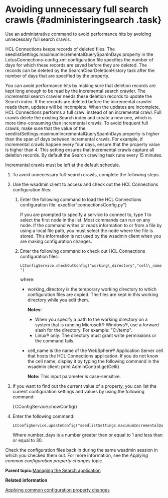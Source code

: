 # Avoiding unnecessary full search crawls {#administeringsearch .task}

Use an administrative command to avoid performance hits by avoiding unnecessary full search crawls.

HCL Connections keeps records of deleted files. The seedlistSettings.maximumIncrementalQuerySpanInDays property in the LotusConnections-config.xml configuration file specifies the number of days for which these records are saved before they are deleted. The records can be deleted by the SearchClearDeletionHistory task after the number of days that are specified by the property.

You can avoid performance hits by making sure that deletion records are kept long enough to be read by the incremental search crawler. The incremental search crawler needs these deletion records to update the Search index. If the records are deleted before the incremental crawler reads them, updates will be incomplete. When the updates are incomplete, HCL Connections performs a full crawl instead of an incremental crawl. Full crawls delete the existing Search index and create a new one, which is more time-consuming than incremental crawls. To avoid frequent full crawls, make sure that the value of the seedlistSettings.maximumIncrementalQuerySpanInDays property is higher than the span of days between incremental crawls. For example, if incremental crawls happen every four days, ensure that the property value is higher than 4. This setting ensures that incremental crawls capture all deletion records. By default the Search crawling task runs every 15 minutes.

Incremental crawls must be left at the default schedule.

1.  To avoid unnecessary full-search crawls, complete the following steps.
2.  Use the wsadmin client to access and check out the HCL Connections configuration files:

    1.  Enter the following command to load the HCL Connections configuration file: execfile\("connectionsConfig.py"\)

        If you are prompted to specify a service to connect to, type 1 to select the first node in the list. Most commands can run on any node. If the command writes or reads information to or from a file by using a local file path, you must select the node where the file is stored. This information is not used by the wsadmin client when you are making configuration changes.

    2.  Enter the following command to check out HCL Connections configuration files:

        `LCConfigService.checkOutConfig("working\_directory","cell\_name")`

        where:

        -   working\_directory is the temporary working directory to which configuration files are copied. The files are kept in this working directory while you edit them.

            **Notes:**

            -   When you specify a path to the working directory on a system that is running Microsoft® Windows®, use a forward slash for the directory. For example: "C:/temp".
            -   Linux® only: The directory must grant write permissions or the command fails.
        -   cell\_name is the name of the WebSphere® Application Server cell that hosts the HCL Connections application. If you do not know the cell name, display it by typing the following command in the wsadmin client: print AdminControl.getCell\(\)

            **Note:** This input parameter is case-sensitive.

3.  If you want to find out the current value of a property, you can list the current configuration settings and values by using the following command:

    LCConfigService.showConfig\(\)

4.  Enter the following command:

    ```
    LCConfigService.updateConfig("seedlistSettings.maximumIncrementalQuerySpanInDays",number\_days)
    ```

    Where number\_days is a number greater than or equal to 1 and less than or equal to 30.


Check the configuration files back in during the same wsadmin session in which you checked them out. For more information, see the *Applying common configuration property changes* topic.

**Parent topic:**[Managing the Search application](../admin/c_admin_manage_search.md)

**Related information**  


[Applying common configuration property changes](../admin/t_admin_common_save_changes.md)

